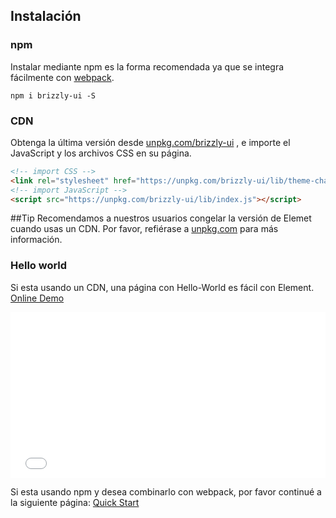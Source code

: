 ## Instalación

### npm

Instalar mediante npm es la forma recomendada ya que se integra fácilmente con [webpack](https://webpack.js.org/).

```shell
npm i brizzly-ui -S
```

### CDN

Obtenga la última versión desde [unpkg.com/brizzly-ui](https://unpkg.com/brizzly-ui/) , e importe el JavaScript y los archivos CSS en su página.

```html
<!-- import CSS -->
<link rel="stylesheet" href="https://unpkg.com/brizzly-ui/lib/theme-chalk/index.css">
<!-- import JavaScript -->
<script src="https://unpkg.com/brizzly-ui/lib/index.js"></script>
```

##Tip
Recomendamos a nuestros usuarios congelar la versión de Elemet cuando usas un CDN. Por favor, refiérase a [unpkg.com](https://unpkg.com) para más información.

### Hello world

Si esta usando un CDN, una página con Hello-World es fácil con Element. [Online Demo](https://codepen.io/ziyoung/pen/rRKYpd)

<iframe height="265" style="width: 100%;" scrolling="no" title="Element demo" src="//codepen.io/ziyoung/embed/rRKYpd/?height=265&theme-id=light&default-tab=html,result" frameborder="no" allowtransparency="true" allowfullscreen="true">
  See the Pen <a href='https://codepen.io/ziyoung/pen/rRKYpd/'>Element demo</a> by hetech
  (<a href='https://codepen.io/ziyoung'>@ziyoung</a>) on <a href='https://codepen.io'>CodePen</a>.
</iframe>

Si esta usando npm y desea combinarlo con webpack, por favor continué a la siguiente página: [Quick Start](/#/es/component/quickstart)
